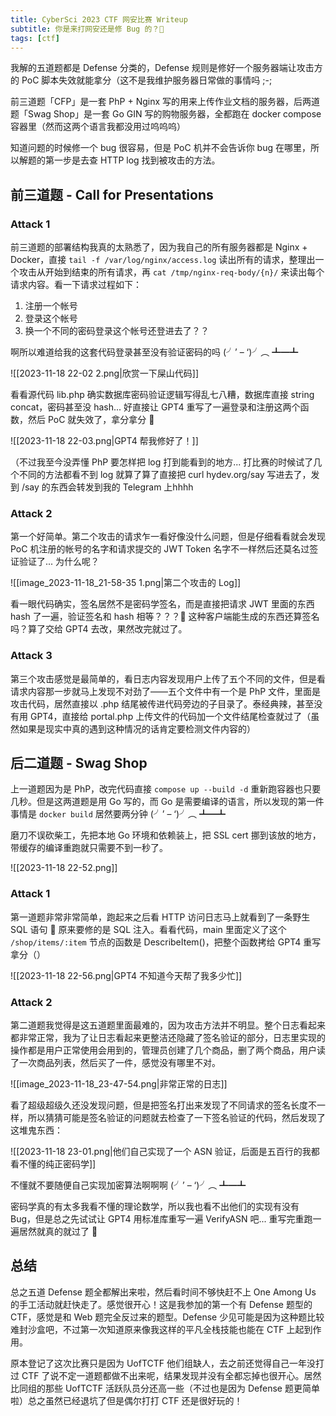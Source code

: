 ```yaml
---
title: CyberSci 2023 CTF 网安比赛 Writeup
subtitle: 你是来打网安还是修 Bug 的？🌚
tags: [ctf]
---
```


我解的五道题都是 Defense 分类的，Defense 规则是修好一个服务器端让攻击方的 PoC 脚本失效就能拿分（这不是我维护服务器日常做的事情吗 ;-;

前三道题「CFP」是一套 PhP + Nginx 写的用来上传作业文档的服务器，后两道题「Swag Shop」是一套 Go GIN 写的购物服务器，全都跑在 docker compose 容器里（然而这两个语言我都没用过呜呜呜）

知道问题的时候修一个 bug 很容易，但是 PoC 机并不会告诉你 bug 在哪里，所以解题的第一步是去查 HTTP log 找到被攻击的方法。

## 前三道题 - Call for Presentations

### Attack 1

前三道题的部署结构我真的太熟悉了，因为我自己的所有服务器都是 Nginx + Docker，直接 `tail -f /var/log/nginx/access.log` 读出所有的请求，整理出一个攻击从开始到结束的所有请求，再 `cat /tmp/nginx-req-body/{n}/` 来读出每个请求内容。看一下请求过程如下：

1. 注册一个帐号
2. 登录这个帐号
3. 换一个不同的密码登录这个帐号还登进去了？？

啊所以难道给我的这套代码登录甚至没有验证密码的吗 (╯’ – ‘)╯︵ ┻━┻

![[2023-11-18 22-02 2.png|欣赏一下屎山代码]]

看看源代码 lib.php 确实数据库密码验证逻辑写得乱七八糟，数据库直接 string concat，密码甚至没 hash... 好直接让 GPT4 重写了一遍登录和注册这两个函数，然后 PoC 就失效了，拿分拿分 🌚

![[2023-11-18 22-03.png|GPT4 帮我修好了！]]

（不过我至今没弄懂 PhP 要怎样把 log 打到能看到的地方... 打比赛的时候试了几个不同的方法都看不到 log 就算了算了直接把 curl hydev.org/say 写进去了，发到 /say 的东西会转发到我的 Telegram 上hhhh

### Attack 2

第一个好简单。第二个攻击的请求乍一看好像没什么问题，但是仔细看看就会发现 PoC 机注册的帐号的名字和请求提交的 JWT Token 名字不一样然后还莫名过签证验证了... 为什么呢？

![[image_2023-11-18_21-58-35 1.png|第二个攻击的 Log]]

看一眼代码确实，签名居然不是密码学签名，而是直接把请求 JWT 里面的东西 hash 了一遍，验证签名和 hash 相等？？？🫠 这种客户端能生成的东西还算签名吗？算了交给 GPT4 去改，果然改完就过了。

### Attack 3

第三个攻击感觉是最简单的，看日志内容发现用户上传了五个不同的文件，但是看请求内容那一步就马上发现不对劲了——五个文件中有一个是 PhP 文件，里面是攻击代码，居然直接以 .php 结尾被传进代码旁边的子目录了。泰经典辣，甚至没有用 GPT4，直接给 portal.php 上传文件的代码加一个文件结尾检查就过了（虽然如果是现实中真的遇到这种情况的话肯定要检测文件内容的）

## 后二道题 - Swag Shop

上一道题因为是 PhP，改完代码直接 `compose up --build -d` 重新跑容器也只要几秒。但是这两道题是用 Go 写的，而 Go 是需要编译的语言，所以发现的第一件事情是 `docker build` 居然要两分钟 (╯’ – ‘)╯︵ ┻━┻

磨刀不误砍柴工，先把本地 Go 环境和依赖装上，把 SSL cert 挪到该放的地方，带缓存的编译重跑就只需要不到一秒了。

![[2023-11-18 22-52.png]]

### Attack 1

第一道题非常非常简单，跑起来之后看 HTTP 访问日志马上就看到了一条野生 SQL 语句 👀 原来要修的是 SQL 注入。看看代码，main 里面定义了这个 `/shop/items/:item` 节点的函数是 DescribeItem()，把整个函数拷给 GPT4 重写拿分（）

![[2023-11-18 22-56.png|GPT4 不知道今天帮了我多少忙]]

### Attack 2

第二道题我觉得是这五道题里面最难的，因为攻击方法并不明显。整个日志看起来都非常正常，我为了让日志看起来更整洁还隐藏了签名验证的部分，日志里实现的操作都是用户正常使用会用到的，管理员创建了几个商品，删了两个商品，用户读了一次商品列表，然后买了一件，感觉没有哪里不对。

![[image_2023-11-18_23-47-54.png|非常正常的日志]]

看了超级超级久还没发现问题，但是把签名打出来发现了不同请求的签名长度不一样，所以猜猜可能是签名验证的问题就去检查了一下签名验证的代码，然后发现了这堆鬼东西：

![[2023-11-18 23-01.png|他们自己实现了一个 ASN 验证，后面是五百行的我都看不懂的纯正密码学]]

不懂就不要随便自己实现加密算法啊啊啊 (╯’ – ‘)╯︵ ┻━┻

密码学真的有太多我看不懂的理论数学，所以我也看不出他们的实现有没有 Bug，但是总之先试试让 GPT4 用标准库重写一遍 VerifyASN 吧... 重写完重跑一遍居然就真的就过了 🌚

## 总结

总之五道 Defense 题全都解出来啦，然后看时间不够快赶不上 One Among Us 的手工活动就赶快走了。感觉很开心！这是我参加的第一个有 Defense 题型的 CTF，感觉是和 Web 题完全反过来的题型。Defense 少见可能是因为这种题比较难封沙盒吧，不过第一次知道原来像我这样的平凡全栈技能也能在 CTF 上起到作用。

原本登记了这次比赛只是因为 UofTCTF 他们组缺人，去之前还觉得自己一年没打过 CTF 了说不定一道题都做不出来呢，结果发现并没有全都忘掉也很开心。居然比同组的那些 UofTCTF 活跃队员分还高一些（不过也是因为 Defense 题更简单啦）总之虽然已经退坑了但是偶尔打打 CTF 还是很好玩的！